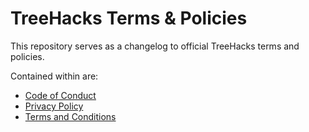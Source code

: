# TreeHacks Terms & Policies

This repository serves as a changelog to official TreeHacks terms and policies.

Contained within are:

-   [Code of Conduct](code-of-conduct.md)
-   [Privacy Policy](privacy-policy.md)
-   [Terms and Conditions](terms-and-conditions.md)
